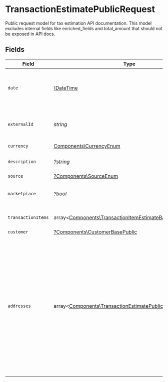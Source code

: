 # TransactionEstimatePublicRequest

Public request model for tax estimation API documentation.
This model excludes internal fields like enriched_fields and total_amount that should not be exposed in API docs.


## Fields

| Field                                                                                                                                                                                                                                                                                                     | Type                                                                                                                                                                                                                                                                                                      | Required                                                                                                                                                                                                                                                                                                  | Description                                                                                                                                                                                                                                                                                               |
| --------------------------------------------------------------------------------------------------------------------------------------------------------------------------------------------------------------------------------------------------------------------------------------------------------- | --------------------------------------------------------------------------------------------------------------------------------------------------------------------------------------------------------------------------------------------------------------------------------------------------------- | --------------------------------------------------------------------------------------------------------------------------------------------------------------------------------------------------------------------------------------------------------------------------------------------------------- | --------------------------------------------------------------------------------------------------------------------------------------------------------------------------------------------------------------------------------------------------------------------------------------------------------- |
| `date`                                                                                                                                                                                                                                                                                                    | [\DateTime](https://www.php.net/manual/en/class.datetime.php)                                                                                                                                                                                                                                             | :heavy_check_mark:                                                                                                                                                                                                                                                                                        | The date of the transaction in ISO 8601 format (e.g., 2025-01-25T12:00:00Z).                                                                                                                                                                                                                              |
| `externalId`                                                                                                                                                                                                                                                                                              | *string*                                                                                                                                                                                                                                                                                                  | :heavy_check_mark:                                                                                                                                                                                                                                                                                        | Unique identifier of this transaction in the source system.                                                                                                                                                                                                                                               |
| `currency`                                                                                                                                                                                                                                                                                                | [Components\CurrencyEnum](../../Models/Components/CurrencyEnum.md)                                                                                                                                                                                                                                        | :heavy_check_mark:                                                                                                                                                                                                                                                                                        | N/A                                                                                                                                                                                                                                                                                                       |
| `description`                                                                                                                                                                                                                                                                                             | *?string*                                                                                                                                                                                                                                                                                                 | :heavy_minus_sign:                                                                                                                                                                                                                                                                                        | An optional description of the transaction.                                                                                                                                                                                                                                                               |
| `source`                                                                                                                                                                                                                                                                                                  | [?Components\SourceEnum](../../Models/Components/SourceEnum.md)                                                                                                                                                                                                                                           | :heavy_minus_sign:                                                                                                                                                                                                                                                                                        | N/A                                                                                                                                                                                                                                                                                                       |
| `marketplace`                                                                                                                                                                                                                                                                                             | *?bool*                                                                                                                                                                                                                                                                                                   | :heavy_minus_sign:                                                                                                                                                                                                                                                                                        | Indicates if the transaction involves a marketplace.                                                                                                                                                                                                                                                      |
| `transactionItems`                                                                                                                                                                                                                                                                                        | array<[Components\TransactionItemEstimateBase](../../Models/Components/TransactionItemEstimateBase.md)>                                                                                                                                                                                                   | :heavy_check_mark:                                                                                                                                                                                                                                                                                        | List of items involved in the transaction.                                                                                                                                                                                                                                                                |
| `customer`                                                                                                                                                                                                                                                                                                | [?Components\CustomerBasePublic](../../Models/Components/CustomerBasePublic.md)                                                                                                                                                                                                                           | :heavy_minus_sign:                                                                                                                                                                                                                                                                                        | N/A                                                                                                                                                                                                                                                                                                       |
| `addresses`                                                                                                                                                                                                                                                                                               | array<[Components\TransactionEstimatePublicRequestAddress](../../Models/Components/TransactionEstimatePublicRequestAddress.md)>                                                                                                                                                                           | :heavy_check_mark:                                                                                                                                                                                                                                                                                        | List of addresses related to the transaction. At least one BILL_TO or SHIP_TO address must be provided. The address will be validated during estimation, and the transaction may be rejected if the address does not pass validation. The SHIP_TO will be preferred to use for determining tax liability. |